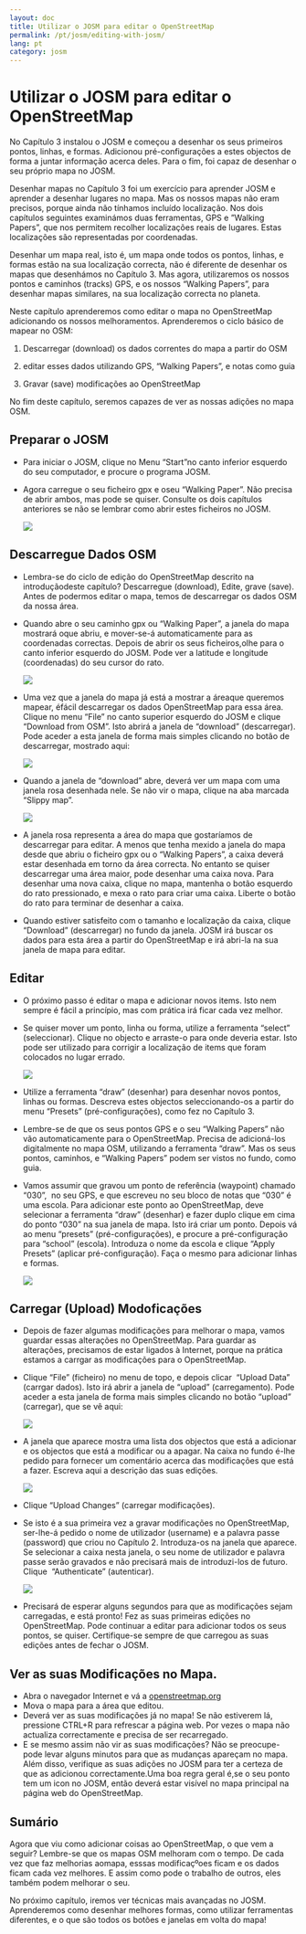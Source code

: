 ```yaml
---
layout: doc
title: Utilizar o JOSM para editar o OpenStreetMap
permalink: /pt/josm/editing-with-josm/
lang: pt
category: josm
---
```


Utilizar o JOSM para editar o OpenStreetMap
===========================================

No Capítulo 3 instalou o JOSM e começou a desenhar os seus primeiros
pontos, linhas, e formas. Adicionou pré-configurações a estes objectos
de forma a juntar informação acerca deles. Para o fim, foi capaz de
desenhar o seu próprio mapa no JOSM.

Desenhar mapas no Capítulo 3 foi um exercício para aprender JOSM e
aprender a desenhar lugares no mapa. Mas os nossos mapas não eram
precisos, porque ainda não tínhamos incluído localização. Nos dois
capítulos seguintes examinámos duas ferramentas, GPS e ”Walking Papers”,
que nos permitem recolher localizações reais de lugares. Estas
localizações são representadas por coordenadas.

Desenhar um mapa real, isto é, um mapa onde todos os pontos, linhas, e
formas estão na sua localização correcta, não é diferente de desenhar os
mapas que desenhámos no Capítulo 3. Mas agora, utilizaremos os nossos
pontos e caminhos (tracks) GPS, e os nossos “Walking Papers”, para
desenhar mapas similares, na sua localização correcta no planeta.

Neste capítulo aprenderemos como editar o mapa no OpenStreetMap
adicionando os nossos melhoramentos. Aprenderemos o ciclo básico de
mapear no OSM:

1) Descarregar (download) os dados correntes do mapa a partir do OSM

2) editar esses dados utilizando GPS, “Walking Papers”, e notas como
guia

3) Gravar (save) modificações ao OpenStreetMap

No fim deste capítulo, seremos capazes de ver as nossas adições no mapa
OSM.

Preparar o JOSM
---------------

-  Para iniciar o JOSM, clique no Menu “Start”no canto inferior
    esquerdo do seu computador, e procure o programa JOSM.

-  Agora carregue o seu ficheiro gpx e oseu “Walking Paper”. Não
    precisa de abrir ambos, mas pode se quiser. Consulte os dois
    capítulos anteriores se não se lembrar como abrir estes ficheiros no
    JOSM.

    ![]({{site.baseurl}}/images/pt_beg_ch6_image09.png)

Descarregue Dados OSM
---------------------

-  Lembra-se do ciclo de edição do OpenStreetMap descrito na
    introduçãodeste capítulo? Descarregue (download), Edite, grave
    (save). Antes de podermos editar o mapa, temos de descarregar os
    dados OSM da nossa área.

-  Quando abre o seu caminho gpx ou “Walking Paper”, a janela do mapa
    mostrará oque abriu, e mover-se-á automaticamente para as
    coordenadas correctas. Depois de abrir os seus ficheiros,olhe para o
    canto inferior esquerdo do JOSM. Pode ver a latitude e longitude
    (coordenadas) do seu cursor do rato.

    ![]({{site.baseurl}}/images/pt_beg_ch6_image01.png)

-  Uma vez que a janela do mapa já está a mostrar a áreaque queremos
    mapear, éfácil descarregar os dados OpenStreetMap para essa área.
    Clique no menu “File” no canto superior esquerdo do JOSM e clique
    “Download from OSM”. Isto abrirá a janela de “download”
    (descarregar). Pode aceder a esta janela de forma mais simples
    clicando no botão de descarregar, mostrado aqui:

    ![]({{site.baseurl}}/images/pt_beg_ch6_image08.png)

-  Quando a janela de “download” abre, deverá ver um mapa com uma
    janela rosa desenhada nele. Se não vir o mapa, clique na aba marcada
    “Slippy map”.

    ![]({{site.baseurl}}/images/pt_beg_ch6_image02.png)

-  A janela rosa representa a área do mapa que gostaríamos de
    descarregar para editar. A menos que tenha mexido a janela do mapa
    desde que abriu o ficheiro gpx ou o “Walking Papers”, a caixa deverá
    estar desenhada em torno da área correcta. No entanto se quiser
    descarregar uma área maior, pode desenhar uma caixa nova. Para
    desenhar uma nova caixa, clique no mapa, mantenha o botão esquerdo
    do rato pressionado, e mexa o rato para criar uma caixa. Liberte o
    botão do rato para terminar de desenhar a caixa.
-  Quando estiver satisfeito com o tamanho e localização da caixa,
    clique “Download” (descarregar) no fundo da janela. JOSM irá buscar
    os dados para esta área a partir do OpenStreetMap e irá abri-la na
    sua janela de mapa para editar.

Editar
------

-  O próximo passo é editar o mapa e adicionar novos items. Isto nem
    sempre é fácil a princípio, mas com prática irá ficar cada vez
    melhor.
-  Se quiser mover um ponto, linha ou forma, utilize a ferramenta
    “select” (seleccionar). Clique no objecto e arraste-o para onde
    deveria estar. Isto pode ser utilizado para corrigir a localização
    de items que foram colocados no lugar errado.

    ![]({{site.baseurl}}/images/pt_beg_ch6_image05.png)

-  Utilize a ferramenta “draw” (desenhar) para desenhar novos pontos,
    linhas ou formas. Descreva estes objectos seleccionando-os a partir
    do menu “Presets” (pré-configurações), como fez no Capítulo 3.
-  Lembre-se de que os seus pontos GPS e o seu “Walking Papers” não vão
    automaticamente para o OpenStreetMap. Precisa de adicioná-los
    digitalmente no mapa OSM, utilizando a ferramenta “draw”. Mas os
    seus pontos, caminhos, e “Walking Papers” podem ser vistos no fundo,
    como guia.
-  Vamos assumir que gravou um ponto de referência (waypoint) chamado
    “030”,  no seu GPS, e que escreveu no seu bloco de notas que “030” é
    uma escola. Para adicionar este ponto ao OpenStreetMap, deve
    selecionar a ferramenta “draw” (desenhar) e fazer duplo clique em
    cima do ponto “030” na sua janela de mapa. Isto irá criar um ponto.
    Depois vá ao menu “presets” (pré-configurações), e procure a
    pré-configuração para “school” (escola). Introduza o nome da escola
    e clique “Apply Presets” (aplicar pré-configuração). Faça o mesmo
    para adicionar linhas e formas.

    ![]({{site.baseurl}}/images/pt_beg_ch6_image04.png)

Carregar (Upload) Modoficações
------------------------------

-  Depois de fazer algumas modificações para melhorar o mapa, vamos
    guardar essas alterações no OpenStreetMap. Para guardar as
    alterações, precisamos de estar ligados à Internet, porque na
    prática estamos a carrgar as modificações para o OpenStreetMap.
-  Clique “File” (ficheiro) no menu de topo, e depois clicar  “Upload
    Data” (carrgar dados). Isto irá abrir a janela de “upload”
    (carregamento). Pode aceder a esta janela de forma mais simples
    clicando no botão “upload” (carregar), que se vê aqui:

    ![]({{site.baseurl}}/images/pt_beg_ch6_image00.png)

-  A janela que aparece mostra uma lista dos objectos que está a
    adicionar e os objectos que está a modificar ou a apagar. Na caixa
    no fundo é-lhe pedido para fornecer um comentário acerca das
    modificações que está a fazer. Escreva aqui a descrição das suas
    edições.

    ![]({{site.baseurl}}/images/pt_beg_ch6_image03.png)

-  Clique “Upload Changes” (carregar modificações).
-  Se isto é a sua primeira vez a gravar modificações no OpenStreetMap,
    ser-lhe-á pedido o nome de utilizador (username) e a palavra passe
    (password) que criou no Capítulo 2. Introduza-os na janela que
    aparece. Se selecionar a caixa nesta janela, o seu nome de
    utilizador e palavra passe serão gravados e não precisará mais de
    introduzi-los de futuro. Clique  “Authenticate” (autenticar).

    ![]({{site.baseurl}}/images/pt_beg_ch6_image06.png)

-  Precisará de esperar alguns segundos para que as modificações sejam
    carregadas, e está pronto! Fez as suas primeiras edições no
    OpenStreetMap. Pode continuar a editar para adicionar todos os seus
    pontos, se quiser. Certifique-se sempre de que carregou as suas
    edições antes de fechar o JOSM.

Ver as suas Modificações no Mapa.
---------------------------------

-  Abra o navegador Internet e vá a
    [openstreetmap.org](https://www.openstreetmap.org)
-  Mova o mapa para a área que editou.
-  Deverá ver as suas modificações já no mapa! Se não estiverem lá,
    pressione CTRL+R para refrescar a página web. Por vezes o mapa não
    actualiza correctamente e precisa de ser recarregado.
-  E se mesmo assim não vir as suas modificações? Não se preocupe- pode
    levar alguns minutos para que as mudanças apareçam no mapa. Além
    disso, verifique as suas adições no JOSM para ter a certeza de que
    as adicionou correctamente.Uma boa regra geral é,se o seu ponto tem
    um icon no JOSM, então deverá estar visível no mapa principal na
    página web do OpenStreetMap.

Sumário
-------

Agora que viu como adicionar coisas ao OpenStreetMap, o que vem a
seguir? Lembre-se que os mapas OSM melhoram com o tempo. De cada vez que
faz melhorias aomapa, esssas modificaçºoes ficam e os dados ficam cada
vez melhores. E assim como pode o trabalho de outros, eles também podem
melhorar o seu.

No próximo capítulo, iremos ver técnicas mais avançadas no JOSM.
Aprenderemos como desenhar melhores formas, como utilizar ferramentas
diferentes, e o que são todos os botões e janelas em volta do mapa!
